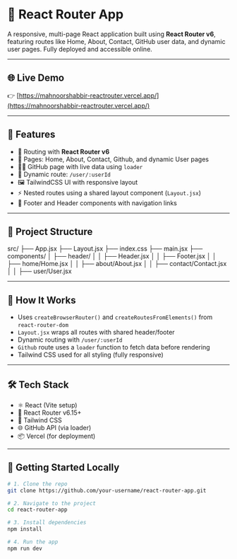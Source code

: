 # 🔗 React Router App

A responsive, multi-page React application built using **React Router v6**, featuring routes like Home, About, Contact, GitHub user data, and dynamic user pages. Fully deployed and accessible online.

---

## 🌐 Live Demo

👉 [https://mahnoorshabbir-reactrouter.vercel.app/](https://mahnoorshabbir-reactrouter.vercel.app/)

---

## 🚀 Features

- 🧭 Routing with **React Router v6**
- 📄 Pages: Home, About, Contact, Github, and dynamic User pages
- 🧑‍💻 GitHub page with live data using `loader`
- 🔗 Dynamic route: `/user/:userId`
- 🖼️ TailwindCSS UI with responsive layout
- ⚡ Nested routes using a shared layout component (`Layout.jsx`)
- 🧱 Footer and Header components with navigation links

---

## 📁 Project Structure

src/
├── App.jsx
├── Layout.jsx
├── index.css
├── main.jsx
├── components/
│ ├── header/
│ │ ├── Header.jsx
│ │ ├── Footer.jsx
│ │ ├── home/Home.jsx
│ │ ├── about/About.jsx
│ │ ├── contact/Contact.jsx
│ │ ├── user/User.jsx


---

## 🧠 How It Works

- Uses `createBrowserRouter()` and `createRoutesFromElements()` from `react-router-dom`
- `Layout.jsx` wraps all routes with shared header/footer
- Dynamic routing with `/user/:userId`
- `Github` route uses a `loader` function to fetch data before rendering
- Tailwind CSS used for all styling (fully responsive)

---

## 🛠 Tech Stack

- ⚛️ React (Vite setup)
- 🔄 React Router v6.15+
- 💨 Tailwind CSS
- 🌐 GitHub API (via loader)
- 📦 Vercel (for deployment)

---

## 🧪 Getting Started Locally

```bash
# 1. Clone the repo
git clone https://github.com/your-username/react-router-app.git

# 2. Navigate to the project
cd react-router-app

# 3. Install dependencies
npm install

# 4. Run the app
npm run dev
